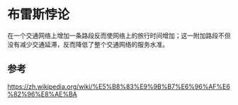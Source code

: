 # 布雷斯悖论

在一个交通网络上增加一条路段反而使网络上的旅行时间增加；这一附加路段不但没有减少交通延滞，反而降低了整个交通网络的服务水准。

## 参考

https://zh.wikipedia.org/wiki/%E5%B8%83%E9%9B%B7%E6%96%AF%E6%82%96%E8%AE%BA
